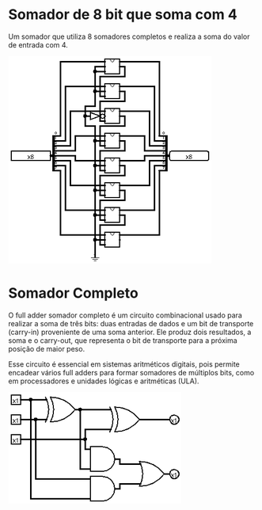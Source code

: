 # Somador de 8 bit que soma com 4

Um somador que utiliza 8 somadores completos e realiza a soma do valor de entrada com 4.

![Somador que soma com 4](images/adder-main.png)

# Somador Completo

O full adder somador completo é um circuito combinacional usado para realizar a soma de três bits: duas entradas de dados e um bit de transporte (carry-in) proveniente de uma soma anterior. Ele produz dois resultados, a soma e o carry-out, que representa o bit de transporte para a próxima posição de maior peso.

Esse circuito é essencial em sistemas aritméticos digitais, pois permite encadear vários full adders para formar somadores de múltiplos bits, como em processadores e unidades lógicas e aritméticas (ULA).

![Somador Completo](images/adder-adder.png)
